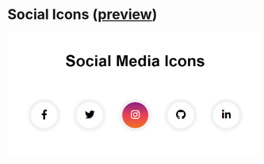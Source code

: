 # Social Icons ([preview](https://code-architects.github.io/social-icons/))

![Social Icons](preview.png)